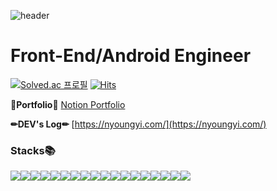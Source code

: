 ![header](https://capsule-render.vercel.app/api?type=waving&color=gradient&customColorList=3&text=Seonyoung%20Yun's%20Git&animation=fadeIn&fontSize=35&fontAlignY=40&fontAlign=75&height=250)

<h1>Front-End/Android Engineer</h1>

[![Solved.ac
프로필](http://mazassumnida.wtf/api/generate_badge?boj=sa7551)](https://solved.ac/sa7551)
[![Hits](https://hits.seeyoufarm.com/api/count/incr/badge.svg?url=https%3A%2F%2Fgithub.com%2Fnyoungnyoung&count_bg=%239DCFF7&title_bg=%23555555&icon=&icon_color=%23E7E7E7&title=Github&edge_flat=false)](https://hits.seeyoufarm.com) 



**💜Portfolio💜** [Notion Portfolio](https://trail-shirt-9e7.notion.site/217a45b622904c7dae2a9647cd24b7a7?pvs=4)

**✏DEV's Log✏** [https://nyoungyi.com/](https://nyoungyi.com/)

<h3>Stacks📚</h3>
<div style="display:flex; flex-direction:row;">
    <img src="https://img.shields.io/badge/html5-E34F26?style=flat-square&logo=html5&logoColor=white"> 
    <img src="https://img.shields.io/badge/css-1572B6?style=flat-square&logo=css3&logoColor=white"> 
    <img src="https://img.shields.io/badge/javascript-F7DF1E?style=flat-square&logo=javascript&logoColor=black">
    <img src="https://img.shields.io/badge/Typescript-3178C6?style=flat-square&logo=Typescript&logoColor=white">
    <img src="https://img.shields.io/badge/bootstrap-7952B3?style=flat-square&logo=bootstrap&logoColor=white">
    <img src="https://img.shields.io/badge/styled components-DB7093?style=flat-square&logo=styled-components&logoColor=white"/>
    <br>
    <img src="https://img.shields.io/badge/react-61DAFB?style=flat-square&logo=react&logoColor=black"> 
    <img src="https://img.shields.io/badge/vue.js-4FC08D?style=flat-square&logo=vue.js&logoColor=white">
    <img src="https://img.shields.io/badge/Kotlin-7F52FF?style=flat-square&logo=kotlin&logoColor=white">
    <img src="https://img.shields.io/badge/Andoid Studio-3DDC84?style=flat-square&logo=android studio&logoColor=white">
    <br>
    <img src="https://img.shields.io/badge/python-3776AB?style=flat-square&logo=python&logoColor=white">
    <img src="https://img.shields.io/badge/java-007396?style=flat-square&logo=java&logoColor=white">
    <img src="https://img.shields.io/badge/django-092E20?style=flat-square&logo=django&logoColor=white">
    <img src="https://img.shields.io/badge/MariaDB-003545?style=flat-square&logo=mariaDB&logoColor=white">
    <img src="https://img.shields.io/badge/MySQL-4479A1?style=flat-square&logo=MySQL&logoColor=white">
    <img src="https://img.shields.io/badge/Postman-FF6C37?style=flat-square&logo=Postman&logoColor=white"/>
    <br>
    <img src="https://img.shields.io/badge/Git-F05032?style=flat-square&logo=git&logoColor=white">
    <img src="https://img.shields.io/badge/GitHub-181717?style=flat-square&logo=GitHub&logoColor=white">
    
</div><br>

<!-- ![Seonyoung's GitHub stats](https://github-readme-stats.vercel.app/api?username=nyoungnyoung&show_icons=true&include_all_commits=true&count_private=true) -->


<!--
**nyoungnyoung/nyoungnyoung** is a ✨ _special_ ✨ repository because its `README.md` (this file) appears on your GitHub profile.

Here are some ideas to get you started:

- 🔭 I’m currently working on ...
- 🌱 I’m currently learning ...
- 👯 I’m looking to collaborate on ...
- 🤔 I’m looking for help with ...
- 💬 Ask me about ...
- 📫 How to reach me: ...
- 😄 Pronouns: ...
- ⚡ Fun fact: ...
-->
